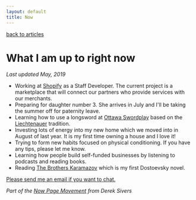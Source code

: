 ```yaml
---
layout: default
title: Now
---
```


[back to articles](/)

# What I am up to right now

*Last updated May, 2019*

* Working at [Shopify](https://www.shopify.com) as a Staff Developer. The current project is a marketplace that will connect our partners who provide services with our merchants.
* Preparing for daughter number 3. She arrives in July and I'll be taking the summer off for paternity leave.
* Learning how to use a longsword at [Ottawa Swordplay](https://ottawaswordplay.com/) based on the [Liechtenauer](https://en.wikipedia.org/wiki/Johannes_Liechtenauer) tradition.
* Investing lots of energy into my new home which we moved into in August of last year. It is my first time owning a house and I love it!
* Trying to form new habits focused on physical conditioning. If you have any tips, please let me know.
* Learning how people build self-funded businesses by listening to podcasts and reading books.
* Reading [The Brothers Karamazov](https://en.wikipedia.org/wiki/The_Brothers_Karamazov) which is my first Dostoevsky novel.

[Please send me an email if you want to chat.](mailto:adam.waselnuk@gmail.com)

*Part of the [Now Page Movement](https://sivers.org/nowff) from Derek Sivers*

